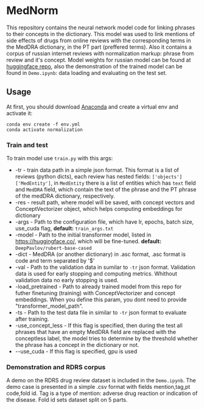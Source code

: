 # MedNorm

This repository contains the neural network model code for linking phrases to their concepts in the dictionary. This model was used to link mentions of side effects of drugs from online reviews with the corresponding terms in the MedDRA dictionary, in the PT part (preffered terms). Also it contains a corpus of russian internet reviews with normalization markup: phrase from review and it's concept. Model weights for russian model can be found at [huggingface repo](https://huggingface.co/sagteam/rubert-base-cased-mcn), also the demonstration of the trained model can be found in `Demo.ipynb`: data loading and evaluating on the test set.

## Usage
At first, you should download [Anaconda](https://www.anaconda.com/products/distribution) and create a virtual env and activate it:
```
conda env create -f env.yml
conda activate normalization
```
### Train and test
To train model use `train.py` with this args:
 - -tr - train data path in a simple json format. This format is a list of reviews (python dicts), each review has nested fields: `['objects']['MedEntity']`, in `MedEntity` there is a list of entities which has `text` field and `MedDRA` field, which contain the text of the phrase and the PT phrase of the medDRA dictionary, respectively.
 - -res - result path, where model will be saved, with concept vectors and ConceptVectorizer object, which helps computing embeddings for dictionary
 - -args - Path to the configuration file, which have lr, epochs, batch size, use_cuda flag, **default:** `train_args.txt`
 - -model - Path to the initial transformer model, listed in https://huggingface.co/, which will be fine-tuned. **default:** `DeepPavlov/rubert-base-cased`
 - -dict - MedDRA (or another dictionary) in .asc format, .asc format is code and term separated by '$'
 - -val - Path to the validation data in sumilar to `-tr` json format. Validation data is used for early stopping and computing metrics. Whithout validation data no early stopping is used.
 - -load_pretrained - Path to already trained model from this repo for futher finetuning (training) with ConceptVectorizer and concept embeddings. When you define this param, you dont need to provide "transformer_model_path".
 - -ts - Path to the test data file in similar to `-tr` json format to evaluate after training.
 - -use_concept_less - If this flag is specified, then during the test all phrases that have an empty MedDRA field are replaced with the conceptless label, the model tries to determine by the threshold whether the phrase has a concept in the dictionary or not.
 - --use_cuda - If this flag is specified, gpu is used

### Demonstration and RDRS corpus
A demo on the RDRS drug review dataset is included in the `Demo.ipynb`. The demo case is presented in a simple .csv format with fields mention,tag,pt code,fold id. Tag is a type of mention: adverse drug reaction or indication of the disease. Fold id sets dataset split on 5 parts.
